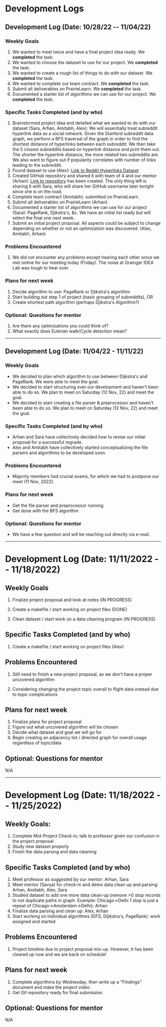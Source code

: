 # Development Logs

## Development Log (Date: 10/28/22 -- 11/04/22)

### Weekly Goals
1. We wanted to meet twice and have a final project idea ready. We **completed** the task.
2. We wanted to choose the dataset to use for our project. We **completed** the task.
3. We wanted to create a rough list of things to do with our dataset. We **completed** the task.
4. We wanted to complete our team contract. We **completed** the task.
5. Submit all deliverables on PrairieLearn. We **completed** the task.
6. Documented a starter list of algorithms we can use for our project. We **completed** the task.

### Specific Tasks Completed (and by who)
1. Brainstormed project idea and detailed what we wanted to do with our dataset (Sara, Arhan, Amitabh, Alex): We will essentially treat subreddit hyperlink data as a social network. Given the Stanford subreddit data graph, we perform a BFS traversal of the graph in order to find the shortest distance of hyperlinks between each subreddit. We then take the 5 closest subreddits based on hyperlink distance and print them out. The shorter the hyperlink distance, the more related two subreddits are. We also want to figure out if popularity correlates with number of links leading to the subreddit.
2. Found dataset to use (Alex): [Link to Reddit Hyperlinks Dataset](http://snap.stanford.edu/data/soc-RedditHyperlinks.html)
3. Created GitHub repository and shared it with team of 4 and our mentor (Arhan): [Link to repository](https://github.com/arhangoyal/CS225-Music-Recommender) has been created. The only thing left is sharing it with Sara, who will share her GitHub username later tonight since she is on the road.
4. Complete team contract (Amitabh): submitted on PrairieLearn.
5. Submit all deliverables on PrairieLearn (Arhan).
6. Documented a starter list of algorithms we can use for our project (Sara): PageRank, Djikstra's, &c. We have an initial list ready but will select the final one next week.
7. Submit an initial project proposal. All aspects could be subject to change depending on whether or not an optimization was discovered. (Alex, Amitabh, Arhan)

### Problems Encountered 
1. We did not encounter any problems except hearing each other since we met online for our meeting today (Friday). The noise at Grainger IDEA Lab was tough to hear over.

### Plans for next week
1. Decide algorithm to use: PageRank or Djikstra's algorithm
2. Start building out step 1 of project (basic grouping of subreddits), OR
3. Create shortest path algorithm (perhaps Djikstra's Algorithm?)

### Optional: Questions for mentor
1. Are there any optimizations you could think of?
2. What exactly does Eulerian walk/Cycle detection mean?


----


## Development Log (Date: 11/04/22 - 11/11/22)

### Weekly Goals
- We decided to plan which algorithm to use between Dijkstra's and PageRank. We were able to meet the goal.
- We decided to start structuring over our development and haven't been able to do so. We plan to meet on Saturday (12 Nov, 22) and meet the goal.
- We decided to start creating a file parser & preprocessor and haven't been able to do so. We plan to meet on Saturday (12 Nov, 22) and meet the goal.

### Specific Tasks Completed (and by who)
- Arhan and Sara have collectively decided how to revise our initial proposal for a successful regrade.
- Alex and Amitabh have collectively started conceptualizing the file parsers and algorithms to be developed soon.

### Problems Encountered 
- Majority members had crucial exams, for which we had to postpone our meet (11 Nov, 2022).

### Plans for next week
- Get the file parser and preprocessor running
- Get done with the BFS algorithm

### Optional: Questions for mentor
- We have a few question and will be reaching out directly via e-mail.


----


# Development Log (Date: 11/11/2022 -- 11/18/2022)

## Weekly Goals
1) Finalize project proposal and look at notes (IN PROGRESS)

2) Create a makefile / start working on project files (DONE)

3) Clean dataset / start work on a data cleaning program (IN PROGRESS)


## Specific Tasks Completed (and by who)

1) Create a makefile / start working on project files (Alex)


## Problems Encountered 
1) Still need to finish a new project proposal, as we don't have a proper uncovered algorithm

2) Considering changing the project topic overall to flight data instead due to topic complications


## Plans for next week
1) Finalize plans for project proposal
2) Figure out what uncovered algorithm will be chosen
3) Decide what dataset and goal we will go for
4) Begin creating an adjacency list / directed graph for overall usage regardless of topic/data

## Optional: Questions for mentor
N/A


----


# Development Log (Date: 11/18/2022 -- 11/25/2022)

## Weekly Goals:
1. Complete Mid-Project Check-in; talk to professor given our confusion in the project proposal
2. Study new dataset properly
2. Finish the data parsing and data cleaning

## Specific Tasks Completed (and by who)
1. Meet professor as suggested by our mentor: Arhan, Sara
2. Meet mentor (Savya) for check-in and demo data clean up and parsing: Arhan, Amitabh, Alex, Sara
3. Studied dataset to add one more data clean-up (remove >0 stop records to not duplicate paths in graph. Example: Chicago->Delhi 1 stop is just a repeat of Chicago->Amsterdam->Delhi): Arhan
4. Finalize data parsing and clean up: Alex, Arhan
5. Start working on individual algorithms (DFS, Dijikstra's, PageRank): work assigned and started

## Problems Encountered 
1. Project timeline due to project proposal mix-up. However, it has been cleared up now and we are back on schedule!

## Plans for next week
1. Complete algorithms by Wednesday, then write up a "Findings" document and make the project video
2. Get Git repository ready for final submission

## Optional: Questions for mentor
N/A
